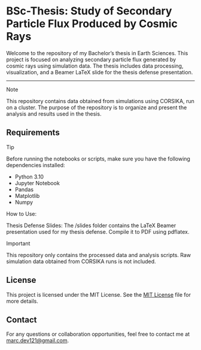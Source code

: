 # BSc-Thesis: Study of Secondary Particle Flux Produced by Cosmic Rays

Welcome to the repository of my Bachelor’s thesis in Earth Sciences. This project is focused on analyzing secondary particle flux generated by cosmic rays using simulation data. The thesis includes data processing, visualization, and a Beamer LaTeX slide for the thesis defense presentation.

---

> [!NOTE]
This repository contains data obtained from simulations using CORSIKA, run on a cluster. The purpose of the repository is to organize and present the analysis and results used in the thesis.

## Requirements

> [!TIP]
Before running the notebooks or scripts, make sure you have the following dependencies installed:
- Python 3.10
- Jupyter Notebook
- Pandas
- Matplotlib
- Numpy

How to Use:

Thesis Defense Slides: The /slides folder contains the LaTeX Beamer presentation used for my thesis defense. Compile it to PDF using pdflatex.

> [!IMPORTANT]
This repository only contains the processed data and analysis scripts. Raw simulation data obtained from CORSIKA runs is not included.

## License
This project is licensed under the MIT License. See the [MIT License](LICENSE.txt) file for more details.

## Contact

For any questions or collaboration opportunities, feel free to contact me at [marc.dev121@gmail.com](mailto:marc.dev121@gmail.com).
